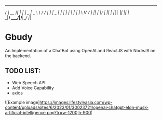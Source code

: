 
   ____ ____  _   _ ____  ______   __
  / ___| __ )| | | |  _ \|  _ \ \ / /
 | |  _|  _ \| | | | | | | | | \ V / 
 | |_| | |_) | |_| | |_| | |_| || |  
  \____|____/ \___/|____/|____/ |_|  
                                     


# Gbudy
An Implementation of a ChatBot using OpenAI and ReactJS with NodeJS on the backend.


## TODO LIST:
- Web Speech API 
- Add Voice Capability
- axios 


![Example image]https://images.lifestyleasia.com/wp-content/uploads/sites/6/2023/01/30023721/openai-chatgpt-elon-musk-artificial-intelligence.png?tr=w-1200,h-900)
